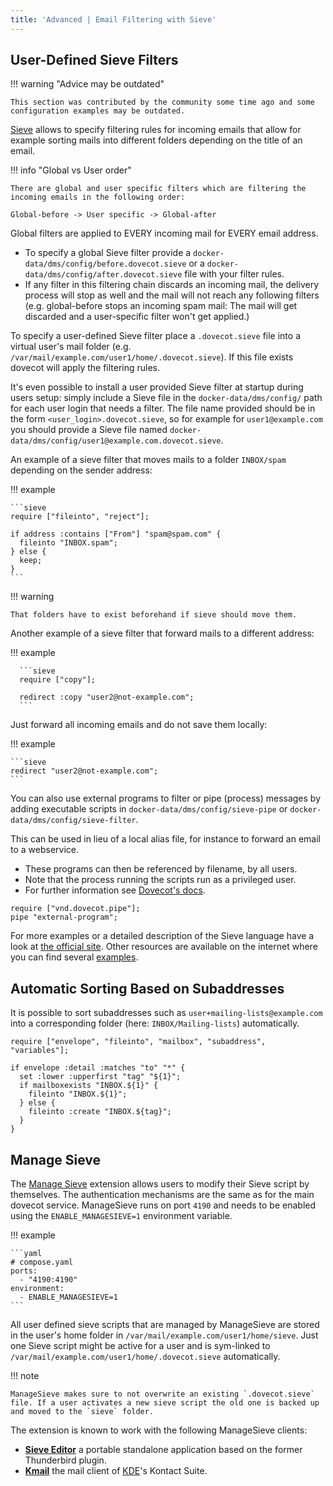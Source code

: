 ```yaml
---
title: 'Advanced | Email Filtering with Sieve'
---
```


## User-Defined Sieve Filters

!!! warning "Advice may be outdated"

    This section was contributed by the community some time ago and some configuration examples may be outdated.

[Sieve][sieve-info] allows to specify filtering rules for incoming emails that allow for example sorting mails into different folders depending on the title of an email.

!!! info "Global vs User order"

    There are global and user specific filters which are filtering the incoming emails in the following order:

    Global-before -> User specific -> Global-after

Global filters are applied to EVERY incoming mail for EVERY email address.

- To specify a global Sieve filter provide a `docker-data/dms/config/before.dovecot.sieve` or a `docker-data/dms/config/after.dovecot.sieve` file with your filter rules.
- If any filter in this filtering chain discards an incoming mail, the delivery process will stop as well and the mail will not reach any following filters (e.g. global-before stops an incoming spam mail: The mail will get discarded and a user-specific filter won't get applied.)

To specify a user-defined Sieve filter place a `.dovecot.sieve` file into a virtual user's mail folder (e.g. `/var/mail/example.com/user1/home/.dovecot.sieve`). If this file exists dovecot will apply the filtering rules.

It's even possible to install a user provided Sieve filter at startup during users setup: simply include a Sieve file in the `docker-data/dms/config/` path for each user login that needs a filter. The file name provided should be in the form `<user_login>.dovecot.sieve`, so for example for `user1@example.com` you should provide a Sieve file named `docker-data/dms/config/user1@example.com.dovecot.sieve`.

An example of a sieve filter that moves mails to a folder `INBOX/spam` depending on the sender address:

!!! example

    ```sieve
    require ["fileinto", "reject"];

    if address :contains ["From"] "spam@spam.com" {
      fileinto "INBOX.spam";
    } else {
      keep;
    }
    ```

!!! warning

    That folders have to exist beforehand if sieve should move them.

Another example of a sieve filter that forward mails to a different address:

!!! example

      ```sieve
      require ["copy"];

      redirect :copy "user2@not-example.com";
      ```

Just forward all incoming emails and do not save them locally:

!!! example

    ```sieve
    redirect "user2@not-example.com";
    ```

You can also use external programs to filter or pipe (process) messages by adding executable scripts in `docker-data/dms/config/sieve-pipe` or `docker-data/dms/config/sieve-filter`.

This can be used in lieu of a local alias file, for instance to forward an email to a webservice.

- These programs can then be referenced by filename, by all users.
- Note that the process running the scripts run as a privileged user.
- For further information see [Dovecot's docs][dovecot-docs::sieve-pipe].

```sieve
require ["vnd.dovecot.pipe"];
pipe "external-program";
```

For more examples or a detailed description of the Sieve language have a look at [the official site][sieve-info::examples]. Other resources are available on the internet where you can find several [examples][third-party::sieve-examples].

[dovecot-docs::sieve-pipe]: https://doc.dovecot.org/configuration_manual/sieve/plugins/extprograms/#pigeonhole-plugin-extprograms
[sieve-info]: http://sieve.info/
[sieve-info::examples]: http://sieve.info/examplescripts
[third-party::sieve-examples]: https://support.tigertech.net/sieve#sieve-example-rules-jmp

## Automatic Sorting Based on Subaddresses

It is possible to sort subaddresses such as `user+mailing-lists@example.com` into a corresponding folder (here: `INBOX/Mailing-lists`) automatically.

```sieve
require ["envelope", "fileinto", "mailbox", "subaddress", "variables"];

if envelope :detail :matches "to" "*" {
  set :lower :upperfirst "tag" "${1}";
  if mailboxexists "INBOX.${1}" {
    fileinto "INBOX.${1}";
  } else {
    fileinto :create "INBOX.${tag}";
  }
}
```

## Manage Sieve

The [Manage Sieve](https://doc.dovecot.org/admin_manual/pigeonhole_managesieve_server/) extension allows users to modify their Sieve script by themselves. The authentication mechanisms are the same as for the main dovecot service. ManageSieve runs on port `4190` and needs to be enabled using the `ENABLE_MANAGESIEVE=1` environment variable.

!!! example

    ```yaml
    # compose.yaml
    ports:
      - "4190:4190"
    environment:
      - ENABLE_MANAGESIEVE=1
    ```

All user defined sieve scripts that are managed by ManageSieve are stored in the user's home folder in `/var/mail/example.com/user1/home/sieve`. Just one Sieve script might be active for a user and is sym-linked to `/var/mail/example.com/user1/home/.dovecot.sieve` automatically.

!!! note

    ManageSieve makes sure to not overwrite an existing `.dovecot.sieve` file. If a user activates a new sieve script the old one is backed up and moved to the `sieve` folder.

The extension is known to work with the following ManageSieve clients:

- **[Sieve Editor](https://github.com/thsmi/sieve)**  a portable standalone application based on the former Thunderbird plugin.
- **[Kmail](https://kontact.kde.org/components/kmail/)**  the mail client of [KDE](https://kde.org/)'s Kontact Suite.
